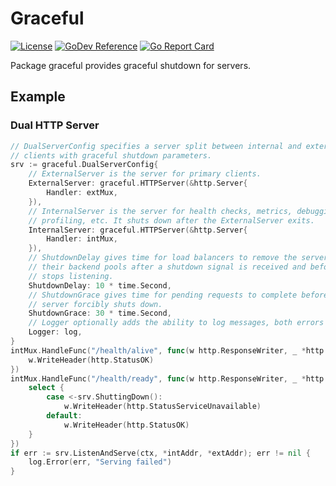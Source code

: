 # Graceful
[![License](https://img.shields.io/badge/license-mit-blue.svg?style=for-the-badge)](https://raw.githubusercontent.com/abursavich/graceful/main/LICENSE)
[![GoDev Reference](https://img.shields.io/static/v1?logo=go&logoColor=white&color=00ADD8&label=dev&message=reference&style=for-the-badge)](https://pkg.go.dev/bursavich.dev/graceful)
[![Go Report Card](https://goreportcard.com/badge/bursavich.dev/graceful?style=for-the-badge)](https://goreportcard.com/report/bursavich.dev/graceful)

Package graceful provides graceful shutdown for servers.


## Example

### Dual HTTP Server

```go
// DualServerConfig specifies a server split between internal and external
// clients with graceful shutdown parameters.
srv := graceful.DualServerConfig{
	// ExternalServer is the server for primary clients.
	ExternalServer: graceful.HTTPServer(&http.Server{
		Handler: extMux,
	}),
	// InternalServer is the server for health checks, metrics, debugging,
	// profiling, etc. It shuts down after the ExternalServer exits.
	InternalServer: graceful.HTTPServer(&http.Server{
		Handler: intMux,
	}),
	// ShutdownDelay gives time for load balancers to remove the server from
	// their backend pools after a shutdown signal is received and before it
	// stops listening.
	ShutdownDelay: 10 * time.Second,
	// ShutdownGrace gives time for pending requests to complete before the
	// server forcibly shuts down.
	ShutdownGrace: 30 * time.Second,
	// Logger optionally adds the ability to log messages, both errors and not.
	Logger: log,
}
intMux.HandleFunc("/health/alive", func(w http.ResponseWriter, _ *http.Request) {
	w.WriteHeader(http.StatusOK)
})
intMux.HandleFunc("/health/ready", func(w http.ResponseWriter, _ *http.Request) {
	select {
		case <-srv.ShuttingDown():
			w.WriteHeader(http.StatusServiceUnavailable)
		default:
			w.WriteHeader(http.StatusOK)
	}
})
if err := srv.ListenAndServe(ctx, *intAddr, *extAddr); err != nil {
	log.Error(err, "Serving failed")
}
```
